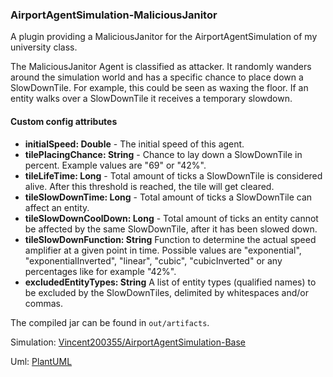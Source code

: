 ### AirportAgentSimulation-MaliciousJanitor

A plugin providing a MaliciousJanitor for the AirportAgentSimulation of my university class.

The MaliciousJanitor Agent is classified as attacker.
It randomly wanders around the simulation world and has a specific chance to place down a SlowDownTile. For example, this could be seen as waxing the floor.
If an entity walks over a SlowDownTile it receives a temporary slowdown.

#### Custom config attributes

- **initialSpeed: Double** - The initial speed of this agent.
- **tilePlacingChance: String** - Chance to lay down a SlowDownTile in percent. Example values are "69" or "42%".
- **tileLifeTime: Long** - Total amount of ticks a SlowDownTile is considered alive. After this threshold is reached, the tile will get cleared.
- **tileSlowDownTime: Long** - Total amount of ticks a SlowDownTile can affect an entity.
- **tileSlowDownCoolDown: Long** - Total amount of ticks an entity cannot be affected by the same SlowDownTile, after it has been slowed down.
- **tileSlowDownFunction: String** Function to determine the actual speed amplifier at a given point in time. Possible values are "exponential", "exponentialInverted", "linear", "cubic", "cubicInverted" or any percentages like for example "42%".
- **excludedEntityTypes: String** A list of entity types (qualified names) to be excluded by the SlowDownTiles, delimited by whitespaces and/or commas.

The compiled jar can be found in `out/artifacts`.

Simulation: [Vincent200355/AirportAgentSimulation-Base](https://github.com/Vincent200355/AirportAgentSimulation-Base)

Uml: [PlantUML](https://www.plantuml.com/plantuml/svg/bLHDJzj04BtxLqpLIoY9L752gyY54dgeWeIKSAgejDWJPyHwrzfT1r3L_zxnse0tZYdu42lpyMRUU-izSrvQNvSg-UItM29KIf9ElAd06xWptfiIShAOUJ8wSVUaAsbb2Oeq-gSAmLY_DKcIAUaSN4b56PdQ_PIQlB7NgYv8mvy4u7WaEJaI4DAIH-oanoPmmmKmduFPeRMK8wHfyZT9I7kq6vaXTC1SWeySqrB1Qp9DUU8-vCvGpXXZcuxiE5cO-axX55RUaYwci3JxlrscUp-pCVexiJ8ZP4995JZSLFaRfBbm1ieK1LhHaLw6Vss6tSfuwCLMwW85v67Pa77AF2pCW_vHws2TW4cRFO9PsY_4nqpLEUPhDjC9M9Bpyuj6elcNiESCF2bSqWRNLF8CnQHVmgjkoXkf2sDKpkystH6IpbyRH-rYruQqPsiwPvuRBpSRp7pdInoSN9aTqxxKdlpJaOW8hocxRtYyx29jWLv0lsKuR4qAur4XDEbBViZyoU9LrEwez2NybgPix7lTVk_1CNg1Shmaq9QATXYqwFdY8XM35jIOla8_ZnLkdMV0eDUgGipFoqhHXj2AxgZtLFJIKzPg6tsJuKiSOy_zRVjvmMC-tXTPEcnlreliFPxz-dnwyfMVQRZbRcVxPqr0ZXlIwAPGIYqBTFz56DmZ0cg73i8jYRpF7WG_3D90d9uyW_o6M44HcEZSDTN9OC91WA1XhpCPkOhRveR4QtEN4a1iCPOCv99OcNvRBjqMyzjP6kilG8RIcEy7-eP43_L6u09S9H-q6oSxH3ZacCM277lrVg3XAZsGCtQWBjK_)